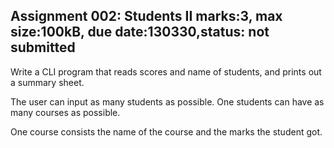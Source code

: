 ﻿Assignment 002: Students II
marks:3, max size:100kB, due date:130330,status: not submitted 
--------------------------------------------------------------------------------

Write a CLI program that reads scores and name of students, and prints out a summary sheet.

The user can input as many students as possible. One students can have as many courses as possible. 

One course consists the name of the course and the marks the student got.


